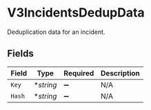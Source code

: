 # V3IncidentsDedupData

Deduplication data for an incident.


## Fields

| Field              | Type               | Required           | Description        |
| ------------------ | ------------------ | ------------------ | ------------------ |
| `Key`              | **string*          | :heavy_minus_sign: | N/A                |
| `Hash`             | **string*          | :heavy_minus_sign: | N/A                |